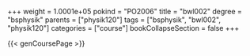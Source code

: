 +++
weight = 1.0001e+05
pokind = "PO2006"
title = "bwl002"
degree = "bsphysik"
parents = ["physik120"]
tags = ["bsphysik", "bwl002", "physik120"]
categories = ["course"]
bookCollapseSection = false
+++

{{< genCoursePage >}}
